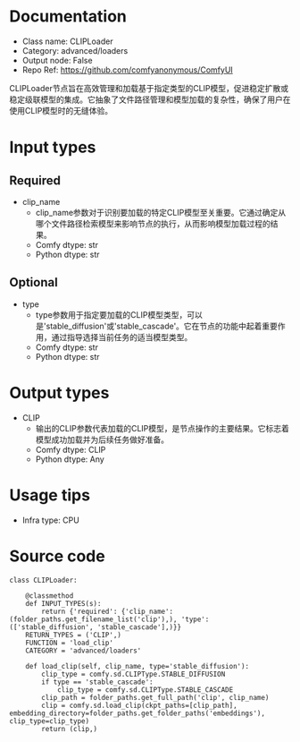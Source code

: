 # Documentation
- Class name: CLIPLoader
- Category: advanced/loaders
- Output node: False
- Repo Ref: https://github.com/comfyanonymous/ComfyUI

CLIPLoader节点旨在高效管理和加载基于指定类型的CLIP模型，促进稳定扩散或稳定级联模型的集成。它抽象了文件路径管理和模型加载的复杂性，确保了用户在使用CLIP模型时的无缝体验。

# Input types
## Required
- clip_name
    - clip_name参数对于识别要加载的特定CLIP模型至关重要。它通过确定从哪个文件路径检索模型来影响节点的执行，从而影响模型加载过程的结果。
    - Comfy dtype: str
    - Python dtype: str
## Optional
- type
    - type参数用于指定要加载的CLIP模型类型，可以是'stable_diffusion'或'stable_cascade'。它在节点的功能中起着重要作用，通过指导选择当前任务的适当模型类型。
    - Comfy dtype: str
    - Python dtype: str

# Output types
- CLIP
    - 输出的CLIP参数代表加载的CLIP模型，是节点操作的主要结果。它标志着模型成功加载并为后续任务做好准备。
    - Comfy dtype: CLIP
    - Python dtype: Any

# Usage tips
- Infra type: CPU

# Source code
```
class CLIPLoader:

    @classmethod
    def INPUT_TYPES(s):
        return {'required': {'clip_name': (folder_paths.get_filename_list('clip'),), 'type': (['stable_diffusion', 'stable_cascade'],)}}
    RETURN_TYPES = ('CLIP',)
    FUNCTION = 'load_clip'
    CATEGORY = 'advanced/loaders'

    def load_clip(self, clip_name, type='stable_diffusion'):
        clip_type = comfy.sd.CLIPType.STABLE_DIFFUSION
        if type == 'stable_cascade':
            clip_type = comfy.sd.CLIPType.STABLE_CASCADE
        clip_path = folder_paths.get_full_path('clip', clip_name)
        clip = comfy.sd.load_clip(ckpt_paths=[clip_path], embedding_directory=folder_paths.get_folder_paths('embeddings'), clip_type=clip_type)
        return (clip,)
```